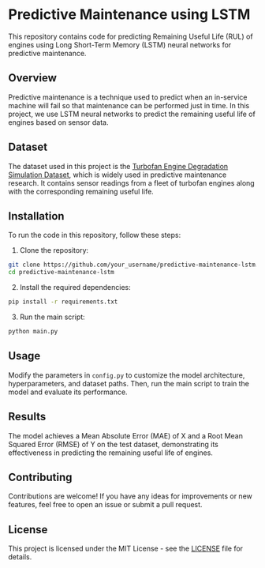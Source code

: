 # Predictive Maintenance using LSTM

This repository contains code for predicting Remaining Useful Life (RUL) of engines using Long Short-Term Memory (LSTM) neural networks for predictive maintenance.

## Overview

Predictive maintenance is a technique used to predict when an in-service machine will fail so that maintenance can be performed just in time. In this project, we use LSTM neural networks to predict the remaining useful life of engines based on sensor data.

## Dataset

The dataset used in this project is the [Turbofan Engine Degradation Simulation Dataset](https://www.nasa.gov/centers/ames/pro...), which is widely used in predictive maintenance research. It contains sensor readings from a fleet of turbofan engines along with the corresponding remaining useful life.

## Installation

To run the code in this repository, follow these steps:

1. Clone the repository:

```bash
git clone https://github.com/your_username/predictive-maintenance-lstm.git
cd predictive-maintenance-lstm
```

2. Install the required dependencies:

```bash
pip install -r requirements.txt
```

3. Run the main script:

```bash
python main.py
```

## Usage

Modify the parameters in `config.py` to customize the model architecture, hyperparameters, and dataset paths. Then, run the main script to train the model and evaluate its performance.

## Results

The model achieves a Mean Absolute Error (MAE) of X and a Root Mean Squared Error (RMSE) of Y on the test dataset, demonstrating its effectiveness in predicting the remaining useful life of engines.

## Contributing

Contributions are welcome! If you have any ideas for improvements or new features, feel free to open an issue or submit a pull request.

## License

This project is licensed under the MIT License - see the [LICENSE](LICENSE) file for details.

```
